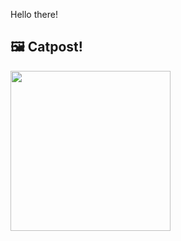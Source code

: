 Hello there!



## 🖼️ Catpost!

<sub>
    <img src="https://cdn2.thecatapi.com/images/UmnqmlwIh.png" height="256">
</sub>

